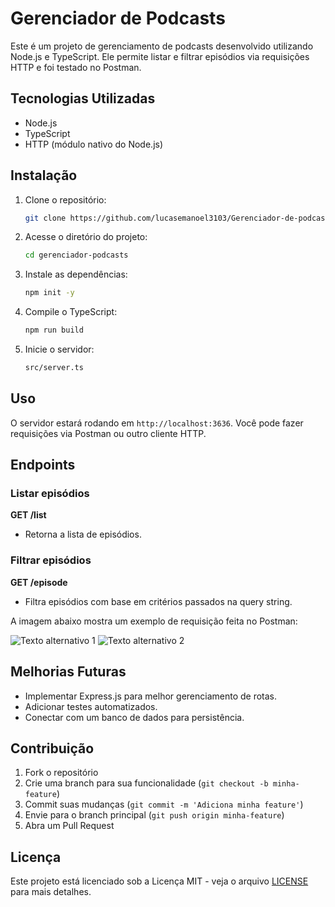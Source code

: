 # Gerenciador de Podcasts

Este é um projeto de gerenciamento de podcasts desenvolvido utilizando Node.js e TypeScript. Ele permite listar e filtrar episódios via requisições HTTP e foi testado no Postman.

## Tecnologias Utilizadas

- Node.js
- TypeScript
- HTTP (módulo nativo do Node.js)

## Instalação

1. Clone o repositório:
   ```bash
   git clone https://github.com/lucasemanoel3103/Gerenciador-de-podcasts
   ```
2. Acesse o diretório do projeto:
   ```bash
   cd gerenciador-podcasts
   ```
3. Instale as dependências:
   ```bash
   npm init -y
   ```
4. Compile o TypeScript:
   ```bash
   npm run build
   ```
5. Inicie o servidor:
   ```bash
   src/server.ts
   ```

## Uso

O servidor estará rodando em `http://localhost:3636`. Você pode fazer requisições via Postman ou outro cliente HTTP.

## Endpoints

### Listar episódios
**GET /list**
- Retorna a lista de episódios.

### Filtrar episódios
**GET /episode**
- Filtra episódios com base em critérios passados na query string.

A imagem abaixo mostra um exemplo de requisição feita no Postman:

![Texto alternativo 1](assets/to-readme/postman-list.png)
![Texto alternativo 2](assets/to-readme/postman-filter.png)




## Melhorias Futuras

- Implementar Express.js para melhor gerenciamento de rotas.
- Adicionar testes automatizados.
- Conectar com um banco de dados para persistência.

## Contribuição

1. Fork o repositório
2. Crie uma branch para sua funcionalidade (`git checkout -b minha-feature`)
3. Commit suas mudanças (`git commit -m 'Adiciona minha feature'`)
4. Envie para o branch principal (`git push origin minha-feature`)
5. Abra um Pull Request

## Licença

Este projeto está licenciado sob a Licença MIT - veja o arquivo [LICENSE](LICENSE) para mais detalhes.

